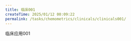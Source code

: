 ```yaml
---
title: 临床001
createTime: 2025/01/12 00:09:22
permalink: /tasks/chemometrics/clinicals/clinicals001/
---
```

临床应用001